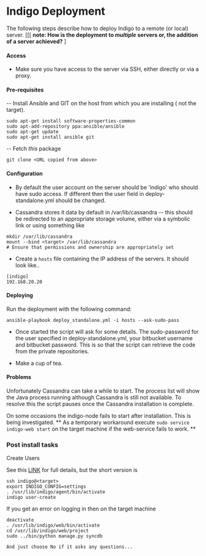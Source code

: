 # Indigo Deployment 

The following steps describe how to deploy Indigo to a remote (or local) server.
[[[ **note:   How is the deployment to _multiple_ servers or, the addition of a server achieved?** ] 


#### Access 

* Make sure you have access to the server via SSH, either directly or via a proxy.

#### Pre-requisites

-- Install Ansible and GIT on the host from which you are installing ( not the target).

``` 
sudo apt-get install software-properties-common
sudo apt-add-repository ppa:ansible/ansible
sudo apt-get update
sudo apt-get install ansible git
```
-- Fetch _this_ package 
```
git clone <URL copied from above> 
```

#### Configuration

* By default the user account on the server should be 'indigo' who should have sudo access.  If different then the user field in deploy-standalone.yml should be changed.

* Cassandra stores it data by default in /var/lib/cassandra -- this should be redirected to an appropriate storage volume, either via a symbolic link or using something like
```
mkdir /var/lib/cassandra
mount --bind <target> /var/lib/cassandra 
# Ensure that permissions and ownership are appropriately set
```

* Create a ```hosts``` file containing the IP address of the servers.  It should look like..

```
[indigo]
192.168.20.20
```


#### Deploying


Run the deployment with the following command:

```
ansible-playbook deploy_standalone.yml -i hosts --ask-sudo-pass 
```

* Once started the script will ask for some details. The sudo-password for the user specified in deploy-standalone.yml, your bitbucket username and bitbucket password.  This is so that the script can retrieve the code from the private repositories.

* Make a cup of tea.


#### Problems 

Unfortunately Cassandra can take a while to start. The process list will show the Java process running although Cassandra is still not available. To resolve this the script pauses once the Cassandra installation is complete. 

On some occasions the indigo-node fails to start after installation.  This is being investigated. 
** As a temporary workaround execute 
```sudo service indigo-web start``` 
on the target machine if the web-service fails to work. **

### Post install tasks
Create Users

See this [LINK](https://bitbucket.org/archivea/indigo) for full details, but the short version is 
```
ssh indigo@<target>
export INDIGO_CONFIG=settings
. /usr/lib/indigo/agent/bin/activate
indigo user-create
```
If you get an error on logging in then on the target machine
```
deactivate
. /usr/lib/indigo/web/bin/activate
cd /usr/lib/indigo/web/project
sudo ../bin/python manage.py syncdb

And just choose No if it asks any questions...
```